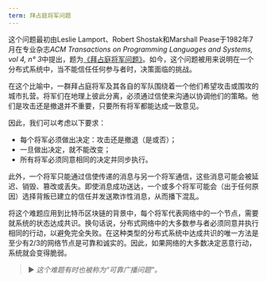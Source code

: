 ```yaml
---
term: 拜占庭将军问题
---
```


这个问题最初由Leslie Lamport、Robert Shostak和Marshall Pease于1982年7月在专业杂志*ACM Transactions on Programming Languages and Systems, vol 4, n° 3*中提出，题为[《拜占庭将军问题》](https://lamport.azurewebsites.net/pubs/byz.pdf)。如今，这个问题被用来说明在一个分布式系统中，当不能信任任何参与者时，决策面临的挑战。

在这个比喻中，一群拜占庭将军及其各自的军队围绕着一个他们希望攻击或围攻的城市扎营。将军们在地理上彼此分离，必须通过信使来沟通以协调他们的策略。他们是攻击还是撤退并不重要，只要所有将军都能达成一致意见。

因此，我们可以考虑以下要求：
* 每个将军必须做出决定：攻击还是撤退（是或否）；
* 一旦做出决定，就不能改变；
* 所有将军必须同意相同的决定并同步执行。

此外，一个将军只能通过信使传递的消息与另一个将军通信，这些消息可能会被延迟、销毁、篡改或丢失。即使消息成功送达，一个或多个将军可能会（出于任何原因）选择背叛已建立的信任并发送欺诈性消息，从而播下混乱。

将这个难题应用到比特币区块链的背景中，每个将军代表网络中的一个节点，需要就系统的状态达成共识。换句话说，分布式网络中的大多数参与者必须同意并执行相同的行动，以避免完全失败。在这种类型的分布式系统中达成共识的唯一方法是至少有2/3的网络节点是可靠和诚实的。因此，如果网络的大多数决定恶意行动，系统就会变得脆弱。

> ► *这个难题有时也被称为“可靠广播问题”。*